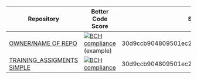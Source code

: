 Repository | Better Code Score | SHA
--- | --- | ---
[OWNER/NAME OF REPO](https://github.com/owner/name_of_repo) | [![BCH compliance](https://bettercodehub.com/edge/badge/dbh17-abraxas/ShareEverythingWeb)](https://bettercodehub.com) (example) | 30d9ccb904809501ec279e55324f61b001f4b5da
[TRAINING_ASSIGMENTS SIMPLE](https://github.com/owner/name_of_repo) | [![BCH compliance](https://bettercodehub.com/edge/badge/BetterCodeHubTraining/training-assignments-simple?branch=master)](https://bettercodehub.com/) | 30d9ccb904809501ec279e55324f61b001f4b5da
